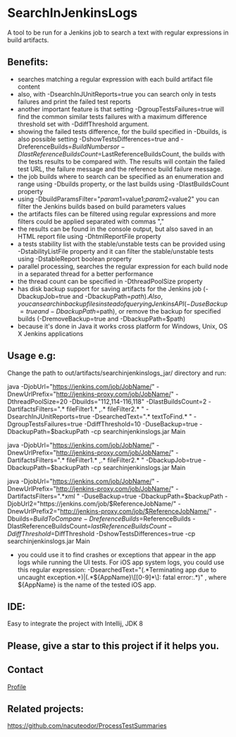 # SearchInJenkinsLogs
A tool to be run for a Jenkins job to search a text with regular expressions in build artifacts.

## Benefits:
- searches matching a regular expression with each build artifact file content
- also, with -DsearchInJUnitReports=true you can search only in tests failures and print the failed test reports
- another important feature is that setting -DgroupTestsFailures=true will find the common similar tests failures with a maximum difference threshold set with -DdiffThreshold argument. 
- showing the failed tests difference, for the build specified in -Dbuilds, is also possible setting -DshowTestsDifferences=true and -DreferenceBuilds=$BuildNumbers or -DlastReferenceBuildsCount=$LastReferenceBuildsCount, the builds with the tests results to be compared with. The results will contain the failed test URL, the failure message and the reference build failure message. 
- the job builds where to search can be specified as an enumeration and range using -Dbuilds property, or the last builds using -DlastBuildsCount property
- using -DbuildParamsFilter="$param1=$value1;$param2=$value2" you can filter the Jenkins builds based on build parameters values
- the artifacts files can be filtered using regular expressions and more filters could be applied separated with commas ","
- the results can be found in the console output, but also saved in an HTML report file using -DhtmlReportFile property
- a tests stability list with the stable/unstable tests can be provided using -DstabilityListFile property and it can filter the stable/unstable tests using -DstableReport boolean property
- parallel processing, searches the regular expression for each build node in a separated thread for a better performance
- the thread count can be specified in -DthreadPoolSize property
- has disk backup support for saving artifacts for the Jenkins job (-DbackupJob=true and -DbackupPath=$path). Also, you can search in backup files instead of querying Jenkins API (-DuseBackup=true and -DbackupPath=$path), or remove the backup for specified builds (-DremoveBackup=true and -DbackupPath=$path)
- because it's done in Java it works cross platform for Windows, Unix, OS X Jenkins applications

## Usage e.g:
Change the path to out/artifacts/searchinjenkinslogs_jar/ directory and run:

java -DjobUrl="https://jenkins.com/job/JobName/" -DnewUrlPrefix="http://jenkins-proxy.com/job/JobName/" -DthreadPoolSize=20 -Dbuilds="112,114-116,118" -DlastBuildsCount=2 -DartifactsFilters=".* fileFilter1.* ,.* fileFilter2.* " -DsearchInJUnitReports=true -DsearchedText=".* textToFind.* " -DgroupTestsFailures=true -DdiffThreshold=10 -DuseBackup=true -DbackupPath=$backupPath -cp searchinjenkinslogs.jar Main

java -DjobUrl="https://jenkins.com/job/JobName/" -DnewUrlPrefix="http://jenkins-proxy.com/job/JobName/" -DartifactsFilters=".* fileFilter1.* ,.* fileFilter2.* " -DbackupJob=true  -DbackupPath=$backupPath -cp searchinjenkinslogs.jar Main

java -DjobUrl="https://jenkins.com/job/JobName/" -DnewUrlPrefix="http://jenkins-proxy.com/job/JobName/"  -DartifactsFilters=".*xml " -DuseBackup=true  -DbackupPath=$backupPath -DjobUrl2="https://jenkins.com/job/$ReferenceJobName/" -DnewUrlPrefix2="http://jenkins-proxy.com/job/$ReferenceJobName/" -Dbuilds=$BuildToCompare -DreferenceBuilds=$ReferenceBuilds -DlastReferenceBuildsCount=$lastReferenceBuildsCount -DdiffThreshold=$DiffThreshold -DshowTestsDifferences=true -cp searchinjenkinslogs.jar Main

- you could use it to find crashes or exceptions that appear in the app logs while running the UI tests. 
For iOS app system logs, you could use this regular expression: -DsearchedText="(.\*Terminating app due to uncaught exception.\*)|(.\*${AppName}\\[[0-9]\*\\]: fatal error:.\*)" , where ${AppName} is the name of the tested iOS app.

## IDE:
Easy to integrate the project with Intellij, JDK 8

## Please, give a star to this project if it helps you.

## Contact
[Profile](http://nacuteodor.wix.com/profile)

## Related projects:
https://github.com/nacuteodor/ProcessTestSummaries
